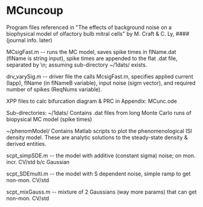 # MCuncoup
Program files referenced in "The effects of background noise on a biophysical model of olfactory bulb mitral cells" by M. Craft &amp; C. Ly, #### (journal info. later)

MCsigFast.m -- runs the MC model, saves spike times in flName.dat (flName is string input), spike times are appended to the flat .dat file, separated by \n; assuming sub-directory ~/1dats/ exists.

drv_varySig.m -- driver file the calls McsigFast.m, specifies applied current (Iapp), flName (in flNameB variable), input noise (sigm vector), and required number of spikes (ReqNums variable).

XPP files to calc bifurcation diagram &amp; PRC in Appendix:
MCunc.ode

Sub-directories: 
~/1dats/  Contains .dat files from long Monte Carlo runs of biopysical MC model (spike times)

~/phenomModel/ Contains Matlab scripts to plot the phenomenological ISI density model. These are analytic solutions to the steady-state density & derived entities.

scpt_simpSDE.m -- the model with additive (constant sigma) noise; on mon. incr. CV/std b/c Gaussian

scpt_SDEmulti.m -- the model with S dependent noise, simple ramp to get non-mon. CV/std

scpt_mixGauss.m -- mixture of 2 Gaussians (way more params) that can get non-mon. CV/std
